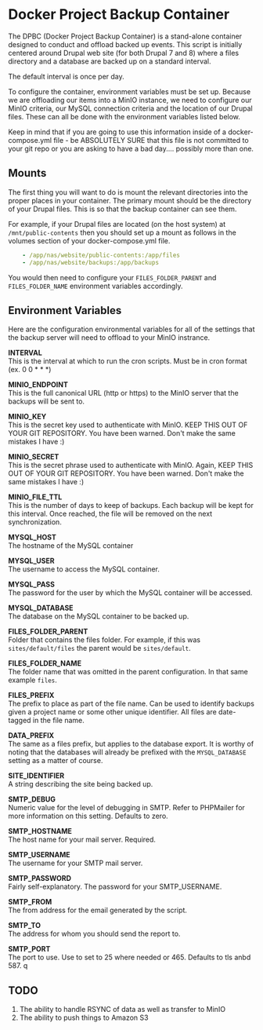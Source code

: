# Docker Project Backup Container

The DPBC (Docker Project Backup Container) is a stand-alone container designed to conduct and offload backed up events. This script is initially centered around Drupal web site (for both Drupal 7 and 8) where a files directory and a database are backed up on a standard interval. 

The default interval is once per day.

To configure the container, environment variables must be set up. Because we are offloading our items into a MinIO instance, we need to configure our MinIO criteria, our MySQL connection criteria and the location of our Drupal files. These can all be done with the environment variables listed below.

Keep in mind that if you are going to use this information inside of a docker-compose.yml file - be ABSOLUTELY SURE that this file is not committed to your git repo or you are asking to have a bad day.... possibly more than one.

## Mounts  

The first thing you will want to do is mount the relevant directories into the proper places in your container. The primary mount should be the directory of your Drupal files. This is so that the backup container can see them.

For example, if your Drupal files are located (on the host system) at `/mnt/public-contents` then you should set up a mount as follows in the volumes section of your docker-compose.yml file.

```yaml
    - /app/nas/website/public-contents:/app/files
    - /app/nas/website/backups:/app/backups
```

You would then need to configure your `FILES_FOLDER_PARENT` and `FILES_FOLDER_NAME` environment variables accordingly.

## Environment Variables  

Here are the configuration environmental variables for all of the settings that the backup server will need to offload to your MinIO instrance.

**INTERVAL**  
This is the interval at which to run the cron scripts. Must be in cron format (ex. 0 0 * * *)

**MINIO_ENDPOINT**  
This is the full canonical URL (http or https) to the MinIO server that the backups will be sent to.

**MINIO_KEY**  
This is the secret key used to authenticate with MinIO. KEEP THIS OUT OF YOUR GIT REPOSITORY. You have been warned. Don't make the same mistakes I have :)

**MINIO_SECRET**  
This is the secret phrase used to authenticate with MinIO. Again, KEEP THIS OUT OF YOUR GIT REPOSITORY. You have been warned. Don't make the same mistakes I have :)

**MINIO_FILE_TTL**  
This is the number of days to keep of backups. Each backup will be kept for this interval. Once reached, the file will be removed on the next synchronization.

**MYSQL_HOST**  
The hostname of the MySQL container

**MYSQL_USER**  
The username to access the MySQL container.

**MYSQL_PASS**  
The password for the user by which the MySQL container will be accessed.

**MYSQL_DATABASE**  
The database on the MySQL container to be backed up.

**FILES_FOLDER_PARENT**  
Folder that contains the files folder. For example, if this was `sites/default/files` the parent would be `sites/default`.

**FILES_FOLDER_NAME**  
The folder name that was omitted in the parent configuration. In that same example `files`.

**FILES_PREFIX**  
The prefix to place as part of the file name. Can be used to identify backups given a project name or some other unique identifier. All files are date-tagged in the file name.

**DATA_PREFIX**  
The same as a files prefix, but applies to the database export. It is worthy of noting that the databases will already be prefixed with the `MYSQL_DATABASE` setting as a matter of course.

**SITE_IDENTIFIER**  
A string describing the site being backed up.  

**SMTP_DEBUG**  
Numeric value for the level of debugging in SMTP. Refer to PHPMailer for more information on this setting. Defaults to zero.  

**SMTP_HOSTNAME**  
The host name for your mail server. Required.  

**SMTP_USERNAME**  
The username for your SMTP mail server.  

**SMTP_PASSWORD**  
Fairly self-explanatory. The password for your SMTP_USERNAME.  

**SMTP_FROM**  
The from address for the email generated by the script.  

**SMTP_TO**  
The address for whom you should send the report to.

**SMTP_PORT**  
The port to use. Use to set to 25 where needed or 465. Defaults to tls anbd 587.     q


## TODO  

1. The ability to handle RSYNC of data as well as transfer to MinIO
2. The ability to push things to Amazon S3
